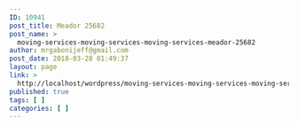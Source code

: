 ```yaml
---
ID: 10941
post_title: Meador 25682
post_name: >
  moving-services-moving-services-moving-services-meador-25682
author: mrgabonijeff@gmail.com
post_date: 2018-03-28 01:49:37
layout: page
link: >
  http://localhost/wordpress/moving-services-moving-services-moving-services-meador-25682/
published: true
tags: [ ]
categories: [ ]
---
```

